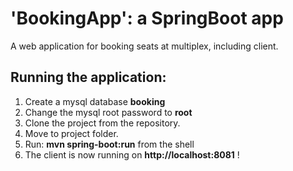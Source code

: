 # 'BookingApp': a SpringBoot app

A web application for booking seats at multiplex, including client.

## Running the application:

1. Create a mysql database **booking** 
1. Change the mysql root password to **root** 
1. Clone the project from the repository.
2. Move to project folder.
3. Run: **mvn spring-boot:run** from the shell
4. The client is now running on **http://localhost:8081** !
